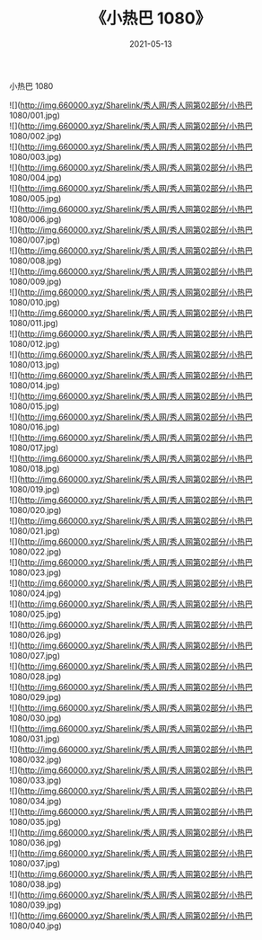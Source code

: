 ﻿---
layout: post
title:  《小热巴 1080》
date:   2021-05-13
img: http://img.660000.xyz/Sharelink/秀人网/秀人网第02部分/小热巴 1080/000.jpg
categories: [美女, 清纯, 唯美]
---

小热巴 1080

  ![](http://img.660000.xyz/Sharelink/秀人网/秀人网第02部分/小热巴 1080/001.jpg) <br> ![](http://img.660000.xyz/Sharelink/秀人网/秀人网第02部分/小热巴 1080/002.jpg) <br> ![](http://img.660000.xyz/Sharelink/秀人网/秀人网第02部分/小热巴 1080/003.jpg) <br> ![](http://img.660000.xyz/Sharelink/秀人网/秀人网第02部分/小热巴 1080/004.jpg) <br> ![](http://img.660000.xyz/Sharelink/秀人网/秀人网第02部分/小热巴 1080/005.jpg) <br> ![](http://img.660000.xyz/Sharelink/秀人网/秀人网第02部分/小热巴 1080/006.jpg) <br> ![](http://img.660000.xyz/Sharelink/秀人网/秀人网第02部分/小热巴 1080/007.jpg) <br> ![](http://img.660000.xyz/Sharelink/秀人网/秀人网第02部分/小热巴 1080/008.jpg) <br> ![](http://img.660000.xyz/Sharelink/秀人网/秀人网第02部分/小热巴 1080/009.jpg) <br> ![](http://img.660000.xyz/Sharelink/秀人网/秀人网第02部分/小热巴 1080/010.jpg) <br> ![](http://img.660000.xyz/Sharelink/秀人网/秀人网第02部分/小热巴 1080/011.jpg) <br> ![](http://img.660000.xyz/Sharelink/秀人网/秀人网第02部分/小热巴 1080/012.jpg) <br> ![](http://img.660000.xyz/Sharelink/秀人网/秀人网第02部分/小热巴 1080/013.jpg) <br> ![](http://img.660000.xyz/Sharelink/秀人网/秀人网第02部分/小热巴 1080/014.jpg) <br> ![](http://img.660000.xyz/Sharelink/秀人网/秀人网第02部分/小热巴 1080/015.jpg) <br> ![](http://img.660000.xyz/Sharelink/秀人网/秀人网第02部分/小热巴 1080/016.jpg) <br> ![](http://img.660000.xyz/Sharelink/秀人网/秀人网第02部分/小热巴 1080/017.jpg) <br> ![](http://img.660000.xyz/Sharelink/秀人网/秀人网第02部分/小热巴 1080/018.jpg) <br> ![](http://img.660000.xyz/Sharelink/秀人网/秀人网第02部分/小热巴 1080/019.jpg) <br> ![](http://img.660000.xyz/Sharelink/秀人网/秀人网第02部分/小热巴 1080/020.jpg) <br> ![](http://img.660000.xyz/Sharelink/秀人网/秀人网第02部分/小热巴 1080/021.jpg) <br> ![](http://img.660000.xyz/Sharelink/秀人网/秀人网第02部分/小热巴 1080/022.jpg) <br> ![](http://img.660000.xyz/Sharelink/秀人网/秀人网第02部分/小热巴 1080/023.jpg) <br> ![](http://img.660000.xyz/Sharelink/秀人网/秀人网第02部分/小热巴 1080/024.jpg) <br> ![](http://img.660000.xyz/Sharelink/秀人网/秀人网第02部分/小热巴 1080/025.jpg) <br> ![](http://img.660000.xyz/Sharelink/秀人网/秀人网第02部分/小热巴 1080/026.jpg) <br> ![](http://img.660000.xyz/Sharelink/秀人网/秀人网第02部分/小热巴 1080/027.jpg) <br> ![](http://img.660000.xyz/Sharelink/秀人网/秀人网第02部分/小热巴 1080/028.jpg) <br> ![](http://img.660000.xyz/Sharelink/秀人网/秀人网第02部分/小热巴 1080/029.jpg) <br> ![](http://img.660000.xyz/Sharelink/秀人网/秀人网第02部分/小热巴 1080/030.jpg) <br> ![](http://img.660000.xyz/Sharelink/秀人网/秀人网第02部分/小热巴 1080/031.jpg) <br> ![](http://img.660000.xyz/Sharelink/秀人网/秀人网第02部分/小热巴 1080/032.jpg) <br> ![](http://img.660000.xyz/Sharelink/秀人网/秀人网第02部分/小热巴 1080/033.jpg) <br> ![](http://img.660000.xyz/Sharelink/秀人网/秀人网第02部分/小热巴 1080/034.jpg) <br> ![](http://img.660000.xyz/Sharelink/秀人网/秀人网第02部分/小热巴 1080/035.jpg) <br> ![](http://img.660000.xyz/Sharelink/秀人网/秀人网第02部分/小热巴 1080/036.jpg) <br> ![](http://img.660000.xyz/Sharelink/秀人网/秀人网第02部分/小热巴 1080/037.jpg) <br> ![](http://img.660000.xyz/Sharelink/秀人网/秀人网第02部分/小热巴 1080/038.jpg) <br> ![](http://img.660000.xyz/Sharelink/秀人网/秀人网第02部分/小热巴 1080/039.jpg) <br> ![](http://img.660000.xyz/Sharelink/秀人网/秀人网第02部分/小热巴 1080/040.jpg) <br>